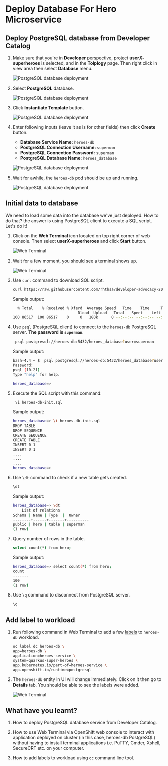 # Deploy Database For Hero Microservice

## Deploy PostgreSQL database from Developer Catalog

1. Make sure that you're in **Developer** perspective, project **user*X*-superheroes** is selected, and in the **Tolplogy** page. Then right click in view area then select **Database** menu.

   ![PostgreSQL database deployment](image/postgresql-deployment/deploy-db-1.png)

2. Select **PostgreSQL** database.

   ![PostgreSQL database deployment](image/postgresql-deployment/deploy-db-2.png)

3. Click **Instantiate Template** button.

   ![PostgreSQL database deployment](image/postgresql-deployment/deploy-db-3.png)

4. Enter following inputs (leave it as is for other fields) then click **Create** button.

   - **Database Service Name:** `heroes-db`
   - **PostgreSQL Connection Username:** `superman`
   - **PostgreSQL Connection Password:** `superman`
   - **PostgreSQL Database Name:** `heroes_database`

   ![PostgreSQL database deployment](image/postgresql-deployment/deploy-db-4.png)

5. Wait for awhile, the `heroes-db` pod should be up and running.

   ![PostgreSQL database deployment](image/postgresql-deployment/deploy-db-5.png)

## Initial data to database

We need to load some data into the database we've just deployed. How to do that? the answer is using PostgreSQL client to execute a SQL script. Let's do it!

1. Click on the **Web Terminal** icon located on top right corner of web console. Then select **user*X*-superheroes** and click **Start** button.

    ![Web Terminal](image/postgresql-deployment/deploy-db-6.png)

2. Wait for a few moment, you should see a terminal shows up.

    ![Web Terminal](image/postgresql-deployment/deploy-db-7.png)

3. Use `curl` command to download SQL script.

    ```sh
    curl https://raw.githubusercontent.com/rhthsa/developer-advocacy-2022/main/manifest/super-heroes/heroes-db-init.sql -o heroes-db-init.sql
    ```

    Sample output:

    ```sh
      % Total    % Received % Xferd  Average Speed   Time    Time     Time  Current
                                 Dload  Upload   Total   Spent    Left  Speed
    100 86517  100 86517    0     0   180k      0 --:--:-- --:--:-- --:--:--  180k
    ```

4. Use `psql` (PostgreSQL client) to connect to the `heroes-db` PostgreSQL server. **The password is `superman`**.

    ```sh
     psql postgresql://heroes-db:5432/heroes_database?user=superman
    ```

    Sample output:

    ```sh
    bash-4.4 ~ $  psql postgresql://heroes-db:5432/heroes_database?user=superman
    Password:
    psql (10.21)
    Type "help" for help.

    heroes_database=>
    ```

5. Execute the SQL script with this command:

    ```sh
     \i heroes-db-init.sql
    ```

    Sample output:

    ```sh
    heroes_database=> \i heroes-db-init.sql
    DROP TABLE
    DROP SEQUENCE
    CREATE SEQUENCE
    CREATE TABLE
    INSERT 0 1
    INSERT 0 1
    ....
    ....
    ....
    heroes_database=>
    ```

6. Use `\dt` command to check if a new table gets created.

    ```sh
    \dt
    ```

    Sample output:

    ```sh
    heroes_database=> \dt
        List of relations
    Schema | Name | Type  |  Owner
    --------+------+-------+----------
    public | hero | table | superman
    (1 row)
    ```

7. Query number of rows in the table.

    ```sh
    select count(*) from hero;
    ```

    Sample output:

    ```sh
    heroes_database=> select count(*) from hero;
    count
    -------
    100
    (1 row)
    ```

8. Use `\q` command to disconnect from PostgreSQL server.

    ```sh
    \q
    ```

## Add label to workload

1. Run following command in Web Terminal to add a few [labels](https://kubernetes.io/docs/concepts/overview/working-with-objects/labels/) to `heroes-db` workload.

    ```sh
    oc label dc heroes-db \
    app=heroes-db \
    application=heroes-service \
    system=quarkus-super-heroes \
    app.kubernetes.io/part-of=heroes-service \
    app.openshift.io/runtime=postgresql
    ```

2. The `heroes-db` entity in UI will change immediately. Click on it then go to **Details** tab. You should be able to see the labels were added.

    ![Web Terminal](image/postgresql-deployment/deploy-db-8.png)

## What have you learnt?

1. How to deploy PostgreSQL database service from Developer Catalog.

2. How to use Web Terminal via OpenShift web console to interact with application deployed on cluster (in this case, heroes-db PostgreSQL) without having to install terminal applications i.e. PuTTY, Cmder, Xshell, SecureCRT etc. on your computer.

3. How to add labels to workload using `oc` command line tool.
